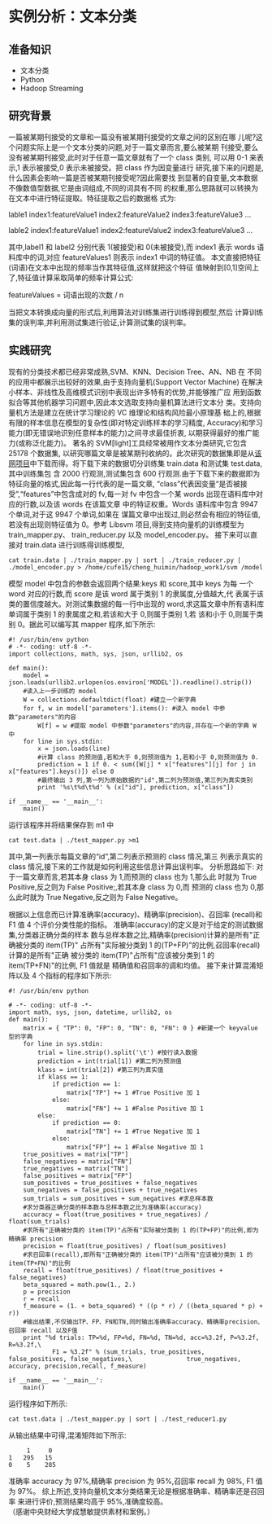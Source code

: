 # 实例分析：文本分类


## 准备知识

* 文本分类
* Python
* Hadoop Streaming

## 研究背景
一篇被某期刊接受的文章和一篇没有被某期刊接受的文章之间的区别在哪 儿呢?这个问题实际上是一个文本分类的问题,对于一篇文章而言,要么被某期 刊接受,要么没有被某期刊接受,此时对于任意一篇文章就有了一个 class 类别, 可以用 0-1 来表示,1 表示被接受,0 表示未被接受。把 class 作为因变量进行 研究,接下来的问题是,什么因素会影响一篇是否被某期刊接受呢?因此需要找 到显著的自变量,文本数据不像数值型数据,它是由词组成,不同的词具有不同 的权重,那么思路就可以转换为在文本中进行特征提取。特征提取之后的数据格 式为:
lable1 index1:featureValue1 index2:featureValue2 index3:featureValue3 ... 
lable2 index1:featureValue1 index2:featureValue2 index3:featureValue3 ...
其中,label1 和 label2 分别代表 1(被接受)和 0(未被接受),而 index1 表示 words 语料库中的词,对应 featureValues1 则表示 index1 中词的特征值。 本文直接把特征(词语)在文本中出现的频率当作其特征值,这样就把这个特征 值映射到[0,1]空间上了,特征值计算采取简单的频率计算公式:
featureValues = 词语出现的次数 / n
当把文本转换成向量的形式后,利用算法对训练集进行训练得到模型,然后 计算训练集的误判率,并利用测试集进行验证,计算测试集的误判率。## 实践研究


现有的分类技术都已经非常成熟,SVM、KNN、Decision Tree、AN、NB 在 不同的应用中都展示出较好的效果,由于支持向量机(Support Vector Machine) 在解决小样本、非线性及高维模式识别中表现出许多特有的优势,并能够推广应 用到函数拟合等其他机器学习问题中,因此本文选取支持向量机算法进行文本分
类。支持向量机方法是建立在统计学习理论的 VC 维理论和结构风险最小原理基 础上的,根据有限的样本信息在模型的复杂性(即对特定训练样本的学习精度, Accuracy)和学习能力(即无错误地识别任意样本的能力)之间寻求最佳折衷, 以期获得最好的推广能力(或称泛化能力)。著名的 SVM[light]工具经常被用作文本分类研究,它包含 25178 个数据集, 以研究哪篇文章是被某期刊收纳的。此次研究的数据集即是从[该网项目](http://download.joachims.org/svm_light/examples/example1.tar.gz)中下载而得。将下载下来的数据切分训练集 train.data 和测试集 test.data,其中训练集包 含 2000 行观测,测试集包含 600 行观测.由于下载下来的数据即为特征向量的格式,因此每一行代表的是一篇文章, “class”代表因变量“是否被接受”,“features”中包含成对的 fv,每一对 fv 中包含一个某 words 出现在语料库中对应的行数,以及该 words 在该篇文章 中的特证权重。Words 语料库中包含 9947 个单词,对于这 9947 个单词,如果在 谋篇文章中出现过,则必然会有相应的特征值,若没有出现则特征值为 0。参考 Libsvm 项目,得到支持向量机的训练模型为 train_mapper.py、 train_reducer.py 以及 model_encoder.py。接下来可以直接对 train.data 进行训练得训练模型,
	cat train.data | ./train_mapper.py | sort | ./train_reducer.py | ./model_encoder.py > /home/cufe15/cheng_huimin/hadoop_work1/svm /model
模型 model 中包含的参数会返回两个结果:keys 和 score,其中 keys 为每 一个 word 对应的行数,而 score 是该 word 属于类别 1 的隶属度,分值越大,代 表属于该类的置信度越大。对测试集数据的每一行中出现的 word,求这篇文章中所有语料库单词属于类别 1 的隶属度之和,若该和大于 0,则属于类别 1,若 该和小于 0,则属于类别 0。据此可以编写其 mapper 程序,如下所示:



	#! /usr/bin/env python 
	# -*- coding: utf-8 -*-	import collections, math, sys, json, urllib2, os 
	def main():		model = json.loads(urllib2.urlopen(os.environ['MODEL']).readline().strip()) 		#读入上一步训练的 model		W = collections.defaultdict(float) #建立一个新字典		for f, w in model['parameters'].items(): #读入 model 中参数"parameters"的内容			W[f] = w #提取 model 中参数"parameters"的内容,并存在一个新的字典 W 中 		for line in sys.stdin:			x = json.loads(line)			#计算 class 的预测值,若和大于 0,则预测值为 1,若和小于 0,则预测值为 0.			prediction = 1 if 0. < sum([W[j] * x["features"][j] for j in x["features"].keys()]) else 0 					#最终输出 3 列,第一列为原始数据的"id",第二列为预测值,第三列为真实类别			print '%s\t%d\t%d' % (x["id"], prediction, x["class"])				if __name__ == '__main__': 		main()



运行该程序并将结果保存到 m1 中
	cat test.data | ./test_mapper.py >m1
其中,第一列表示每篇文章的“id”,第二列表示预测的 class 情况,第三 列表示真实的 class 情况,接下来的工作就是如何利用这些信息计算出误判率。 分析思路如下:对于一篇文章而言,若其本身 class 为 1,而预测的 class 也为 1,那么此 时就为 True Positive,反之则为 False Positive;,若其本身 class 为 0,而 预测的 class 也为 0,那么此时就为 True Negative,反之则为 False Negative。

根据以上信息而已计算准确率(accuracy)、精确率(precision)、召回率 (recall)和 F1 值 4 个评价分类性能的指标。准确率(accuracy)的定义是对于给定的测试数据集,分类器正确分类的样本 数与总样本数之比,精确率(precision)计算的是所有"正确被分类的 item(TP)" 占所有"实际被分类到 1 的(TP+FP)"的比例,召回率(recall)计算的是所有"正确 被分类的 item(TP)"占所有"应该被分类到 1 的 item(TP+FN)"的比例, F1 值就是 精确值和召回率的调和均值。接下来计算混淆矩阵以及 4 个指标的程序如下所示:
		#! /usr/bin/env python 
	# -*- coding: utf-8 -*-	import math, sys, json, datetime, urllib2, os
	def main():		matrix = { "TP": 0, "FP": 0, "TN": 0, "FN": 0 } #新建一个 keyvalue 型的字典 		for line in sys.stdin:			trial = line.strip().split('\t') #按行读入数据 			prediction = int(trial[1]) #第二列为预测值 			klass = int(trial[2]) #第三列为真实值			if klass == 1:				if prediction == 1:					matrix["TP"] += 1 #True Positive 加 1				else:					matrix["FN"] += 1 #False Positive 加 1			else:				if prediction == 0:					matrix["TN"] += 1 #True Negative 加 1 				else:					matrix["FP"] += 1 #False Negative 加 1 		true_positives = matrix["TP"]		false_negatives = matrix["FN"]		true_negatives = matrix["TN"]		false_positives = matrix["FP"]		sum_positives = true_positives + false_negatives		sum_negatives = false_positives + true_negatives		sum_trials = sum_positives + sum_negatives #求总样本数		#求分类器正确分类的样本数与总样本数之比为准确率(accuracy)		accuracy = float(true_positives + true_negatives) / float(sum_trials) 		#求所有"正确被分类的 item(TP)"占所有"实际被分类到 1 的(TP+FP)"的比例,即为精确率 precision		precision = float(true_positives) / float(sum_positives)		#求召回率(recall),即所有"正确被分类的 item(TP)"占所有"应该被分类到 1 的item(TP+FN)"的比例		recall = float(true_positives) / float(true_positives + false_negatives) 
		beta_squared = math.pow(1., 2.)		p = precision		r = recall		f_measure = (1. + beta_squared) * ((p * r) / ((beta_squared * p) + r))		#输出结果,不仅输出TP、FP、FN和TN,同时输出准确率accuracy、精确率precision、 召回率 recall 以及F值		print "%d trials: TP=%d, FP=%d, FN=%d, TN=%d, acc=%3.2f, P=%3.2f, R=%3.2f,\				F1 = %3.2f" % (sum_trials, true_positives, false_positives, false_negatives,\ 				true_negatives, accuracy, precision,recall, f_measure)
					if __name__ == '__main__': 		main()运行程序如下所示:
	cat test.data | ./test_mapper.py | sort | ./test_reducer1.py 
从输出结果中可得,混淆矩阵如下所示:	     1     0	1   295   15
	0    5    285准确率 accuracy 为 97%,精确率 precision 为 95%,召回率 recall 为 98%, F1 值为 97%。综上所述,支持向量机文本分类结果无论是根据准确率、精确率还是召回率 来进行评价,预测结果均高于 95%,准确度较高。	
（感谢中央财经大学成慧敏提供素材和案例。）